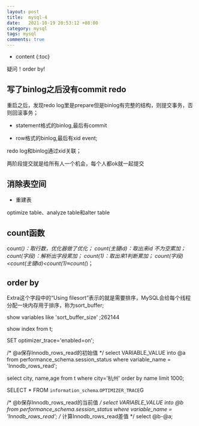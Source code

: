 ```yaml
---
layout: post
title:  mysql-4
date:   2021-10-19 20:53:12 +08:00
category: mysql
tags: mysql
comments: true
---
```


* content
{:toc}

疑问！order by!





## 写了binlog之后没有commit redo

重启之后，发现redo log里是prepare但是binlog有完整的结构，则提交事务，否则回滚事务；

- statement格式的binlog,最后有commit

- row格式的binlog,最后有xid event;

redo log和binlog通过xid关联；

两阶段提交就是给所有人一个机会，每个人都ok就一起提交

## 消除表空间

- 重建表

optimize table、analyze table和alter table

## count函数

count(*)：取行数，优化器做了优化；
count(主键id)：取出来id 不为空累加；
count(字段)：解析出字段累加；
count(1)：取出来1判断累加；
count(字段)<count(主键id)<count(1)≈count(*)；


## order by

Extra这个字段中的“Using filesort”表示的就是需要排序，MySQL会给每个线程分配一块内存用于排序，称为sort_buffer;

show variables like 'sort_buffer_size' ;262144

show index from t;

SET optimizer_trace='enabled=on';

/* @a保存Innodb_rows_read的初始值 */
select VARIABLE_VALUE into @a from  performance_schema.session_status where variable_name = 'Innodb_rows_read';


select city, name,age from t where city='杭州' order by name limit 1000;

SELECT * FROM `information_schema`.`OPTIMIZER_TRACE`G

/* @b保存Innodb_rows_read的当前值 */
select VARIABLE_VALUE into @b from performance_schema.session_status where variable_name = 'Innodb_rows_read';
/* 计算Innodb_rows_read差值 */
select @b-@a;
